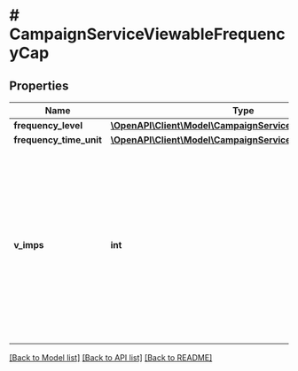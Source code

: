 # # CampaignServiceViewableFrequencyCap

## Properties

Name | Type | Description | Notes
------------ | ------------- | ------------- | -------------
**frequency_level** | [**\OpenAPI\Client\Model\CampaignServiceFrequencyLevel**](CampaignServiceFrequencyLevel.md) |  | [optional]
**frequency_time_unit** | [**\OpenAPI\Client\Model\CampaignServiceFrequencyTimeUnit**](CampaignServiceFrequencyTimeUnit.md) |  | [optional]
**v_imps** | **int** | &lt;div lang&#x3D;\&quot;ja\&quot;&gt; 同一ユーザに対する広告の最大ビューアブルインプレッション数です。&lt;br&gt; このフィールドは、ADDおよびSET時に省略可能となります。 &lt;/div&gt; &lt;div lang&#x3D;\&quot;en\&quot;&gt; Maximum number of ad viewable impressions to same user.&lt;br&gt; This field is optional in ADD and SET operation. &lt;/div&gt; | [optional]

[[Back to Model list]](../../README.md#models) [[Back to API list]](../../README.md#endpoints) [[Back to README]](../../README.md)
